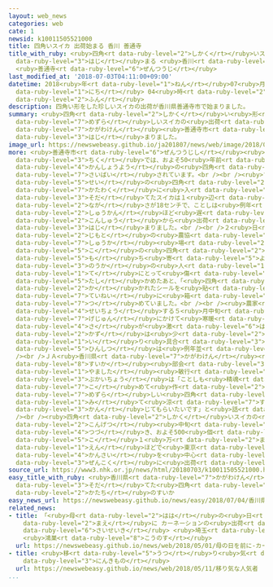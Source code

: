 ```yaml
---
layout: web_news
categories: web
cate: 1
newsid: k10011505521000
title: 四角いスイカ 出荷始まる 香川 善通寺
title_with_ruby: <ruby>四角<rt data-ruby-level="2">しかく</rt></ruby>いスイカ <ruby>出荷<rt data-ruby-level="7">しゅっか</rt></ruby><ruby>始<rt
  data-ruby-level="3">はじ</rt></ruby>まる <ruby>香川<rt data-ruby-level="7">かがわ</rt></ruby>
  <ruby>善通寺<rt data-ruby-level="6">ぜんつうじ</rt></ruby>
last_modified_at: '2018-07-03T04:11:00+09:00'
datetime: 2018<ruby>年<rt data-ruby-level="1">ねん</rt></ruby>07<ruby>月<rt data-ruby-level="1">がつ</rt></ruby>03<ruby>日<rt
  data-ruby-level="1">にち</rt></ruby> 04<ruby>時<rt data-ruby-level="2">じ</rt></ruby>11<ruby>分<rt
  data-ruby-level="2">ふん</rt></ruby>
description: 四角い形をした珍しいスイカの出荷が香川県善通寺市で始まりました。
summary: <ruby>四角<rt data-ruby-level="2">しかく</rt></ruby>い<ruby>形<rt data-ruby-level="2">かたち</rt></ruby>をした<ruby>珍<rt
  data-ruby-level="7">めずら</rt></ruby>しいスイカの<ruby>出荷<rt data-ruby-level="7">しゅっか</rt></ruby>が<ruby>香川県<rt
  data-ruby-level="7">かがわけん</rt></ruby><ruby>善通寺市<rt data-ruby-level="6">ぜんつうじし</rt></ruby>で<ruby>始<rt
  data-ruby-level="3">はじ</rt></ruby>まりました。
image_url: https://newswebeasy.github.io/ja201807/news/web/image/2018/07/03/K10011505521_1807030034_1807030411_01_02.jpg
more: <ruby>善通寺市<rt data-ruby-level="6">ぜんつうじし</rt></ruby><ruby>筆岡<rt data-ruby-level="7">ふでおか</rt></ruby><ruby>地区<rt
  data-ruby-level="3">ちく</rt></ruby>では、およそ50<ruby>年前<rt data-ruby-level="2">ねんまえ</rt></ruby>から<ruby>観賞用<rt
  data-ruby-level="4">かんしょうよう</rt></ruby>の<ruby>四角<rt data-ruby-level="2">しかく</rt></ruby>いスイカが<ruby>栽培<rt
  data-ruby-level="7">さいばい</rt></ruby>されています。<br /><br /><ruby>プラスチック<rt data-ruby-level="5">ぷらすちっく</rt></ruby><ruby>製<rt
  data-ruby-level="5">せい</rt></ruby>の<ruby>四角<rt data-ruby-level="2">しかく</rt></ruby>い<ruby>型枠<rt
  data-ruby-level="7">かたわく</rt></ruby>に<ruby>入<rt data-ruby-level="1">い</rt></ruby>れて<ruby>育<rt
  data-ruby-level="3">そだ</rt></ruby>てたスイカは１<ruby>辺<rt data-ruby-level="4">ぺん</rt></ruby>の<ruby>長<rt
  data-ruby-level="2">なが</rt></ruby>さが18センチで、ことしは<ruby>例年<rt data-ruby-level="4">れいねん</rt></ruby>より１<ruby>週間<rt
  data-ruby-level="2">しゅうかん</rt></ruby>ほど<ruby>遅<rt data-ruby-level="7">おく</rt></ruby>れて<ruby>今週<rt
  data-ruby-level="2">こんしゅう</rt></ruby>から<ruby>出荷<rt data-ruby-level="7">しゅっか</rt></ruby>が<ruby>始<rt
  data-ruby-level="3">はじ</rt></ruby>まりました。<br /><br />２<ruby>日<rt data-ruby-level="1">にち</rt></ruby>、<ruby>地元<rt
  data-ruby-level="2">じもと</rt></ruby>の<ruby>農協<rt data-ruby-level="4">のうきょう</rt></ruby>の<ruby>集荷<rt
  data-ruby-level="7">しゅうか</rt></ruby><ruby>場<rt data-ruby-level="2">じょう</rt></ruby>におよそ250<ruby>個<rt
  data-ruby-level="5">こ</rt></ruby>の<ruby>四角<rt data-ruby-level="2">しかく</rt></ruby>いスイカが<ruby>持<rt
  data-ruby-level="5">も</rt></ruby>ち<ruby>寄<rt data-ruby-level="5">よ</rt></ruby>られ、<ruby>農家<rt
  data-ruby-level="3">のうか</rt></ruby>の<ruby>人<rt data-ruby-level="1">ひと</rt></ruby>たちが１つ１つ<ruby>手<rt
  data-ruby-level="1">て</rt></ruby>にとって<ruby>傷<rt data-ruby-level="6">きず</rt></ruby>がないか<ruby>確<rt
  data-ruby-level="5">たし</rt></ruby>かめたあと、「<ruby>四角<rt data-ruby-level="2">しかく</rt></ruby>スイカ」と<ruby>書<rt
  data-ruby-level="2">か</rt></ruby>かれたシールを<ruby>貼<rt data-ruby-level="7">は</rt></ruby>って<ruby>丁寧<rt
  data-ruby-level="7">ていねい</rt></ruby>に<ruby>箱<rt data-ruby-level="3">はこ</rt></ruby>に<ruby>詰<rt
  data-ruby-level="7">つ</rt></ruby>めていました。<br /><br /><ruby>農家<rt data-ruby-level="3">のうか</rt></ruby>によりますと、ことしはスイカが<ruby>成長<rt
  data-ruby-level="4">せいちょう</rt></ruby>する５<ruby>月中旬<rt data-ruby-level="7">がつちゅうじゅん</rt></ruby>から<ruby>下旬<rt
  data-ruby-level="7">げじゅん</rt></ruby>にかけて<ruby>寒暖<rt data-ruby-level="6">かんだん</rt></ruby>の<ruby>差<rt
  data-ruby-level="4">さ</rt></ruby>が<ruby>激<rt data-ruby-level="6">はげ</rt></ruby>しかったことから<ruby>数<rt
  data-ruby-level="2">かず</rt></ruby>は<ruby>少<rt data-ruby-level="2">すく</rt></ruby>なめですが、しまの<ruby>入<rt
  data-ruby-level="1">い</rt></ruby>り<ruby>具合<rt data-ruby-level="3">ぐあい</rt></ruby>など<ruby>品質<rt
  data-ruby-level="5">ひんしつ</rt></ruby>は<ruby>例年並<rt data-ruby-level="6">れいねんな</rt></ruby>みだということです。<br
  /><br />ＪＡ<ruby>香川県<rt data-ruby-level="7">かがわけん</rt></ruby><ruby>善通寺<rt data-ruby-level="6">ぜんつうじ</rt></ruby><ruby>西瓜<rt
  data-ruby-level="8">すいか</rt></ruby><ruby>部会<rt data-ruby-level="3">ぶかい</rt></ruby>の<ruby>山下<rt
  data-ruby-level="1">やました</rt></ruby><ruby>敏行<rt data-ruby-level="8">としゆき</rt></ruby><ruby>部会長<rt
  data-ruby-level="3">ぶかいちょう</rt></ruby>は「ことしも<ruby>精魂<rt data-ruby-level="7">せいこん</rt></ruby>を<ruby>込<rt
  data-ruby-level="7">こ</rt></ruby>めて<ruby>作<rt data-ruby-level="2">つく</rt></ruby>りました。<ruby>珍<rt
  data-ruby-level="7">めずら</rt></ruby>しい<ruby>四角<rt data-ruby-level="2">しかく</rt></ruby>スイカを<ruby>見<rt
  data-ruby-level="1">み</rt></ruby>て<ruby>涼<rt data-ruby-level="7">すず</rt></ruby>しさを<ruby>感<rt
  data-ruby-level="3">かん</rt></ruby>じてもらいたいです」と<ruby>話<rt data-ruby-level="2">はな</rt></ruby>していました。<br
  /><br /><ruby>四角<rt data-ruby-level="2">しかく</rt></ruby>いスイカの<ruby>出荷<rt data-ruby-level="7">しゅっか</rt></ruby>は<ruby>今月<rt
  data-ruby-level="2">こんげつ</rt></ruby><ruby>中旬<rt data-ruby-level="7">ちゅうじゅん</rt></ruby>まで<ruby>続<rt
  data-ruby-level="4">つづ</rt></ruby>き、およそ500<ruby>個<rt data-ruby-level="5">こ</rt></ruby>が１<ruby>個<rt
  data-ruby-level="5">こ</rt></ruby>１<ruby>万<rt data-ruby-level="2">まん</rt></ruby><ruby>円<rt
  data-ruby-level="1">えん</rt></ruby>ほどで<ruby>東京<rt data-ruby-level="2">とうきょう</rt></ruby>や<ruby>関西<rt
  data-ruby-level="4">かんさい</rt></ruby>を<ruby>中心<rt data-ruby-level="2">ちゅうしん</rt></ruby>に<ruby>全国<rt
  data-ruby-level="3">ぜんこく</rt></ruby>に<ruby>出荷<rt data-ruby-level="7">しゅっか</rt></ruby>されるということです。
source_url: https://www3.nhk.or.jp/news/html/20180703/k10011505521000.html
easy_title_with_ruby: <ruby>香川県<rt data-ruby-level="7">かがわけん</rt></ruby>で<ruby>育<rt
  data-ruby-level="3">そだ</rt></ruby>てた<ruby>四角<rt data-ruby-level="2">しかく</rt></ruby>い<ruby>形<rt
  data-ruby-level="2">かたち</rt></ruby>のすいか
easy_news_url: https://newswebeasy.github.io/news/easy/2018/07/04/香川県で育てた四角い形のすいか
related_news:
- title: 「<ruby>母<rt data-ruby-level="2">はは</rt></ruby>の<ruby>日<rt data-ruby-level="2">ひ</rt></ruby>」を<ruby>前<rt
    data-ruby-level="2">まえ</rt></ruby>に カーネーションの<ruby>出荷<rt data-ruby-level="7">しゅっか</rt></ruby>が<ruby>最盛期<rt
    data-ruby-level="6">さいせいき</rt></ruby> <ruby>埼玉<rt data-ruby-level="7">さいたま</rt></ruby>
    <ruby>鴻巣<rt data-ruby-level="8">こうのす</rt></ruby>
  url: https://newswebeasy.github.io/news/web/2018/05/01/母の日を前に-カーネーションの出荷が最盛期-埼玉-鴻巣
- title: <ruby>移<rt data-ruby-level="5">うつ</rt></ruby>り<ruby>気<rt data-ruby-level="5">ぎ</rt></ruby>な<ruby>人気者<rt
    data-ruby-level="3">にんきもの</rt></ruby>
  url: https://newswebeasy.github.io/news/web/2018/05/11/移り気な人気者
...
```

